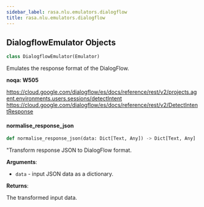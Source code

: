 ```yaml
---
sidebar_label: rasa.nlu.emulators.dialogflow
title: rasa.nlu.emulators.dialogflow
---
```

## DialogflowEmulator Objects

```python
class DialogflowEmulator(Emulator)
```

Emulates the response format of the DialogFlow.

__noqa: W505__

https://cloud.google.com/dialogflow/es/docs/reference/rest/v2/projects.agent.environments.users.sessions/detectIntent
https://cloud.google.com/dialogflow/es/docs/reference/rest/v2/DetectIntentResponse

#### normalise\_response\_json

```python
def normalise_response_json(data: Dict[Text, Any]) -> Dict[Text, Any]
```

&quot;Transform response JSON to DialogFlow format.

**Arguments**:

- `data` - input JSON data as a dictionary.
  

**Returns**:

  The transformed input data.

